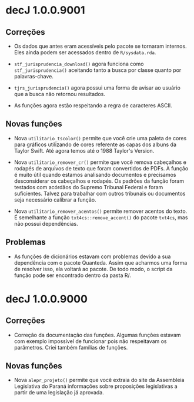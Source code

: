 # decJ 1.0.0.9001

## Correções

* Os dados que antes eram acessíveis pelo pacote se tornaram internos. Eles ainda podem ser acessados dentro de `R/sysdata.rda`.

* `stf_jurisprudencia_download()` agora funciona como `stf_jurisprudencia()` aceitando tanto a busca por classe quanto por palavras-chave.

* `tjrs_jurisprudencia()` agora possui uma forma de avisar ao usuário que a busca não retornou resultados. 

* As funções agora estão respeitando a regra de caracteres ASCII.

## Novas funções

* Nova `utilitario_tscolor()` permite que você crie uma paleta de cores para gráficos utilizando de cores referente as capas dos albuns da Taylor Swift. Até agora temos até o 1988 Taylor's Version. 

* Nova `utilitario_remover_cr()` permite que você remova cabeçalhos e rodapés de arquivos de texto que foram convertidos de PDFs. A função é muito útil quando estamos analisando documentos e precisamos desconsiderar os cabeçalhos e rodapés. Os padrões da função foram testados com acórdãos do Supremo Tribunal Federal e foram suficientes. Talvez para trabalhar com outros tribunais ou documentos seja necessário calibrar a função.

* Nova `utilitario_remover_acentos()` permite remover acentos do texto. É semelhante a função `txt4cs::remove_accent()` do pacote `txt4cs`, mas não possui dependências.

## Problemas

* As funções de dicionários estavam com problemas devido a sua dependência com o pacote Quanteda. Assim que acharmos uma forma de resolver isso, ela voltará ao pacote. De todo modo, o script da função pode ser encontrado dentro da pasta R/. 

# decJ 1.0.0.9000

## Correções

* Correção da documentação das funções. Algumas funções estavam com exemplo impossível de funcionar pois não respeitavam os parâmetros. Criei também famílias de funções.

## Novas funções

* Nova `alepr_projeto()` permite que você extraia do site da Assembleia Legislativa do Paraná informações sobre proposições legislativas a partir de uma legislação já aprovada.
